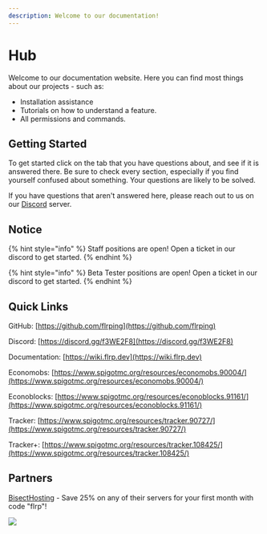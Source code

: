 ```yaml
---
description: Welcome to our documentation!
---
```


# Hub

Welcome to our documentation website. Here you can find most things about our projects - such as:

* Installation assistance
* Tutorials on how to understand a feature.
* All permissions and commands.

## Getting Started

To get started click on the tab that you have questions about, and see if it is answered there. Be sure to check every section, especially if you find yourself confused about something. Your questions are likely to be solved.

If you have questions that aren't answered here, please reach out to us on our [Discord](https://discord.gg/f3WE2F8) server.

## Notice

{% hint style="info" %}
Staff positions are open! Open a ticket in our discord to get started.
{% endhint %}

{% hint style="info" %}
Beta Tester positions are open! Open a ticket in our discord to get started.
{% endhint %}

## Quick Links

GitHub: [https://github.com/flrping](https://github.com/flrping)

Discord: [https://discord.gg/f3WE2F8](https://discord.gg/f3WE2F8)

Documentation: [https://wiki.flrp.dev](https://wiki.flrp.dev)

Economobs: [https://www.spigotmc.org/resources/economobs.90004/](https://www.spigotmc.org/resources/economobs.90004/)

Econoblocks: [https://www.spigotmc.org/resources/econoblocks.91161/](https://www.spigotmc.org/resources/econoblocks.91161/)

Tracker: [https://www.spigotmc.org/resources/tracker.90727/](https://www.spigotmc.org/resources/tracker.90727/)

Tracker+: [https://www.spigotmc.org/resources/tracker.108425/](https://www.spigotmc.org/resources/tracker.108425/)

## Partners

[BisectHosting](https://bisecthosting.com/flrp) - Save 25% on any of their servers for your first month with code "flrp"!

![](https://www.bisecthosting.com/partners/custom-banners/a7f8ac53-d25f-40f4-a811-22b74c158990.webp)
